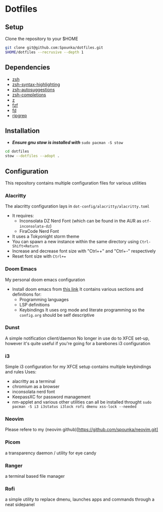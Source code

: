 # Dotfiles

## Setup

Clone the repository to your $HOME

```bash
git clone git@github.com:Spounka/dotfiles.git
$HOME/dotfiles --recrusive --depth 1
```

## Dependencies

- [zsh](https://github.com/ohmyzsh/ohmyzsh)
- [zsh-syntax-highlighting](https://github.com/zsh-users/zsh-syntax-highlighting)
- [zsh-autosuggestions](https://github.com/zsh-users/zsh-autosuggestions)
- [zsh-completions](https://github.com/zsh-users/zsh-completions)
- [z](https://github.com/agkozak/zsh-z)
- [fzf](https://github.com/junegunn/fzf)
- [fd](https://github.com/sharkdp/fd)
- [ripgrep](https://github.com/BurntSushi/ripgrep)

## Installation

- ***Ensure gnu stow is installed with*** `sudo pacman -S stow`

```bash
cd dotfiles
stow --dotfiles --adopt .
```

## Configuration

This repository contains multiple configuration files for various utilities

### Alacritty

The alacritty configuration lays in `dot-config/alacritty/alacritty.toml`

- It requires:
  - Inconsolata DZ Nerd Font (which can be found in the AUR as `otf-inconsolata-dz`)
  - FiraCode Nerd Font
- It uses a Tokyonight storm theme
- You can spawn a new instance within the same directory using `Ctrl-Shift+Return`
- Increase and decrease font size with "Ctrl++" and "Ctrl+-" respectively
- Reset font size with `Ctrl+=`

### Doom Emacs

My personal doom emacs configuration

- Install doom emacs from [this link](https://github.com/doomemacs/doomemacs?tab=readme-ov-file#install)
It contains various sections and definitions for:
  - Programming languages
  - LSP definitions
  - Keybindings
It uses org mode and literate programming so the `config.org` should be self descriptive

### Dunst
A simple notification client/daemon
No longer in use do to XFCE set-up, however it's quite useful if you're going for a barebones i3 configuration

### i3
Simple i3 configuration for my XFCE setup
contains multiple keybindings and rules
Uses:
- alacritty as a terminal
- chromium as a browser
- inconsolata nerd font
- KeepassXC for password management
- nm-applet and various other utilities
can all be installed throught
`sudo pacman -S i3 i3status i3lock rofi dmenu xss-lock --needed`

### Neovim
Please refere to my (neovim github)[https://github.com/spounka/neovim.git]

### Picom
a transparency daemon / utility for eye candy

### Ranger
a terminal based file manager

### Rofi
a simple utility to replace dmenu, launches apps and commands through a neat sidepanel
